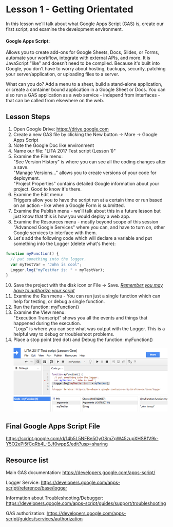 # Lesson 1 - Getting Orientated

In this lesson we'll talk about what Google Apps Script (GAS) is, create our first script, and examine the development environment.

#### Google Apps Script:

Allows you to create add-ons for Google Sheets, Docs, Slides, or Forms, automate your workflow, integrate with external APIs, and more. It is JavaScript "like" and doesn’t need to be compiled. Because it's built into Google, you don't have to worry about hosting, backups, security, patching your server/application, or uploading files to a server.

What can you do? Add a menu to a sheet, build a stand-alone application, or create a container bound application in a Google Sheet or Docs. You can also run a GAS application as a web service - independ from interfaces - that can be called from elsewhere on the web.

## Lesson Steps

1. Open Google Drive: https://drive.google.com
2. Create a new GAS file by clicking the New button -> More -> Google Apps Script
3. Note the Google Doc like environment
4. Name our file: "LITA 2017 Test script (Lesson 1)"
5. Examine the File menu:<br/>
"See Version History" is where you can see all the coding changes after a save.<br/>
"Manage Versions..." allows you to create versions of your code for deployment.<br/>
"Project Properties" contains detailed Google information about your project. Good to know it's there.<br/>
6. Examine the Edit menu:<br/>
Triggers allow you to have the script run at a certain time or run based on an action - like when a Google Form is submitted.<br/>
7. Examine the Publish menu - we'll talk about this in a future lesson but just know that this is how you would deploy a web app.
8. Examine the Resources menu - mostly beyond scope of this session<br/>
"Advanced Google Services" where you can, and have to turn on, other Google services to interface with them.<br/>
9. Let's add the following code which will declare a variable and put something into the Logger (delete what's there):
```javascript
function myFunction() {
  // put something into the logger.
  var myTestVar = "John is cool";
  Logger.log("myTestVar is: " + myTestVar);
}
```
10. Save the project with the disk icon or File -> Save. *[Remember you may have to authorize your script](../authorize.md)*
11. Examine the Run menu - You can run just a single function which can help for testing, or debug a single function.<br/>
12. Run the function: myFunction()
13. Examine the View menu:<br/>
"Execution Transcript" shows you all the events and things that happened during the execution.<br/>
"Logs" is where you can see what was output with the Logger. This is a helpful way to debug or troubleshoot problems.<br/>
14. Place a stop point (red dot) and Debug the function: myFunction()<br /><br />
![Image of GAS Debug](debug.png)

## Final Google Apps Script File

https://script.google.com/d/14b5L5NFBe5GyGSmZgW45zupXHSBfV9k-Y5O2ePi5fCqRb4L-EJf0wppS/edit?usp=sharing

## Resource list

Main GAS documentation: https://developers.google.com/apps-script/

Logger Service: https://developers.google.com/apps-script/reference/base/logger

Information about Troubleshooting/Debugger: https://developers.google.com/apps-script/guides/support/troubleshooting

GAS authorization: https://developers.google.com/apps-script/guides/services/authorization
